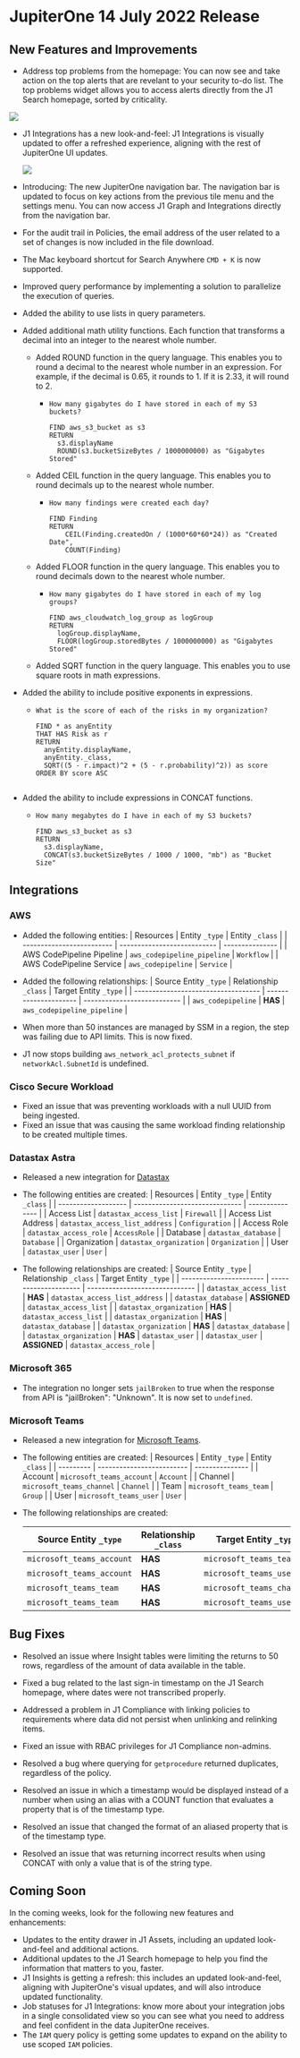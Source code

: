 # JupiterOne 14 July 2022 Release

## New Features and Improvements
- Address top problems from the homepage: You can now see and take action on the top alerts that are revelant to your security to-do list. The top problems widget allows you to access alerts directly from the J1 Search homepage, sorted by criticality. 


 ![](../assets/topproblems.png)

 

- J1 Integrations has a new look-and-feel: J1 Integrations is visually updated to offer a refreshed experience, aligning with the rest of JupiterOne UI updates.

  ![](../assets/integrationsV2.png)

  

- Introducing: The new JupiterOne navigation bar. The navigation bar is updated to focus on key actions from the previous tile menu and the settings menu. You can now access J1 Graph and Integrations directly from the navigation bar.

- For the audit trail in Policies, the email address of the user related to a set of changes is now included in the file download. 

- The Mac keyboard shortcut for Search Anywhere `CMD + K` is now supported. 

- Improved query performance by implementing a solution to parallelize the execution of queries.

- Added the ability to use lists in query parameters.

- Added additional math utility functions. Each function that transforms a decimal into an integer to the nearest whole number.
  - Added ROUND function in the query language. This enables you to round a decimal to the nearest whole number in an expression. For example, if the decimal is 0.65, it rounds to 1. If it is 2.33, it will round to 2.
      - ```
        How many gigabytes do I have stored in each of my S3 buckets?
        
        FIND aws_s3_bucket as s3
        RETURN
          s3.displayName
          ROUND(s3.bucketSizeBytes / 1000000000) as "Gigabytes Stored"
  - Added CEIL function in the query language. This enables you to round decimals up to the nearest whole number.
      - ```
        How many findings were created each day?
        
        FIND Finding
        RETURN 
            CEIL(Finding.createdOn / (1000*60*60*24)) as "Created Date", 
            COUNT(Finding)
  - Added FLOOR function in the query language. This enables you to round decimals down to the nearest whole number.
      - ```
        How many gigabytes do I have stored in each of my log groups?
        
        FIND aws_cloudwatch_log_group as logGroup 
        RETURN 
          logGroup.displayName,
          FLOOR(logGroup.storedBytes / 1000000000) as "Gigabytes Stored" 
  - Added SQRT function in the query language. This enables you to use square roots in math expressions.
  
- Added the ability to include positive exponents in expressions. 
    - ```
      What is the score of each of the risks in my organization?
      
      FIND * as anyEntity  
      THAT HAS Risk as r 
      RETURN 
        anyEntity.displayName, 
        anyEntity._class, 
        SQRT((5 - r.impact)^2 + (5 - r.probability)^2)) as score
      ORDER BY score ASC  
    
- Added the ability to include expressions in CONCAT functions.
    - ```
      How many megabytes do I have in each of my S3 buckets?
      
      FIND aws_s3_bucket as s3 
      RETURN 
        s3.displayName,
        CONCAT(s3.bucketSizeBytes / 1000 / 1000, "mb") as "Bucket Size"
## Integrations
### AWS

- Added the following entities:
    | Resources                 | Entity `_type`              | Entity `_class` |
    | ------------------------- | --------------------------- | --------------- |
    | AWS CodePipeline Pipeline | `aws_codepipeline_pipeline` | `Workflow`      |
    | AWS CodePipeline Service  | `aws_codepipeline`          | `Service`       |

- Added the following relationships:
    | Source Entity `_type`               | Relationship `_class` | Target Entity `_type`       |
    | ----------------------------------- | --------------------- | --------------------------- |
    | `aws_codepipeline`                  | **HAS**               | `aws_codepipeline_pipeline` |

- When more than 50 instances are managed by SSM in a region, the step was failing due to API limits. This is now fixed.
- J1 now stops building `aws_network_acl_protects_subnet` if `networkAcl.SubnetId` is undefined.

### Cisco Secure Workload

- Fixed an issue that was preventing workloads with a null UUID from being ingested.
- Fixed an issue that was causing the same workload finding relationship to be created multiple times.

### Datastax Astra

- Released a new integration for [Datastax](https://www.datastax.com/)
- The following entities are created:
    | Resources           | Entity `_type`                 | Entity `_class` |
    | ------------------- | ------------------------------ | --------------- |
    | Access List         | `datastax_access_list`         | `Firewall`      |
    | Access List Address | `datastax_access_list_address` | `Configuration` |
    | Access Role         | `datastax_access_role`         | `AccessRole`    |
    | Database            | `datastax_database`            | `Database`      |
    | Organization        | `datastax_organization`        | `Organization`  |
    | User                | `datastax_user`                | `User`          |

- The following relationships are created:
    | Source Entity `_type`   | Relationship `_class` | Target Entity `_type`          |
    | ----------------------- | --------------------- | ------------------------------ |
    | `datastax_access_list`  | **HAS**               | `datastax_access_list_address` |
    | `datastax_database`     | **ASSIGNED**          | `datastax_access_list`         |
    | `datastax_organization` | **HAS**               | `datastax_access_list`         |
    | `datastax_organization` | **HAS**               | `datastax_database`            |
    | `datastax_organization` | **HAS**               | `datastax_database`            |
    | `datastax_organization` | **HAS**               | `datastax_user`                |
    | `datastax_user`         | **ASSIGNED**          | `datastax_access_role`         |

### Microsoft 365

- The integration no longer sets `jailBroken` to true when the response from API is "jailBroken": "Unknown". It is now set to `undefined`.

### Microsoft Teams

- Released a new integration for [Microsoft Teams](https://www.microsoft.com/en-us/microsoft-teams/group-chat-software).
- The following entities are created:
    | Resources | Entity `_type`            | Entity `_class` |
    | --------- | ------------------------- | --------------- |
    | Account   | `microsoft_teams_account` | `Account`       |
    | Channel   | `microsoft_teams_channel` | `Channel`       |
    | Team      | `microsoft_teams_team`    | `Group`         |
    | User      | `microsoft_teams_user`    | `User`          |

- The following relationships are created:

    | Source Entity `_type`     | Relationship `_class` | Target Entity `_type`     |
    | ------------------------- | --------------------- | ------------------------- |
    | `microsoft_teams_account` | **HAS**               | `microsoft_teams_team`    |
    | `microsoft_teams_account` | **HAS**               | `microsoft_teams_user`    |
    | `microsoft_teams_team`    | **HAS**               | `microsoft_teams_channel` |
    | `microsoft_teams_team`    | **HAS**               | `microsoft_teams_user`    |

## Bug Fixes
- Resolved an issue where Insight tables were limiting the returns to 50 rows, regardless of the amount of data available in the table. 

- Fixed a bug related to the last sign-in timestamp on the J1 Search homepage, where dates were not transcribed properly. 

- Addressed a problem in J1 Compliance with linking policies to requirements where data did not persist when unlinking and relinking items. 

- Fixed an issue with RBAC privileges for J1 Compliance non-admins. 

- Resolved a bug where querying for `getprocedure` returned duplicates, regardless of the policy. 

- Resolved an issue in which a timestamp would be displayed instead of a number when using an alias with a COUNT function that evaluates a property that is of the timestamp type.

- Resolved an issue that changed the format of an aliased property that is of the timestamp type.

- Resolved an issue that was returning incorrect results when using CONCAT with only a value that is of the string type.

## Coming Soon
In the coming weeks, look for the following new features and enhancements:
- Updates to the entity drawer in J1 Assets, including an updated look-and-feel and additional actions. 
- Additional updates to the J1 Search homepage to help you find the information that matters to you, faster.
- J1 Insights is getting a refresh: this includes an updated look-and-feel, aligning with JupiterOne's visual updates, and will also introduce updated functionality.
- Job statuses for J1 Integrations: know more about your integration jobs in a single consolidated view so you can see what you need to address and feel confident in the data JupiterOne receives. 
- The `IAM` query policy is getting some updates to expand on the ability to use scoped `IAM` policies. 
